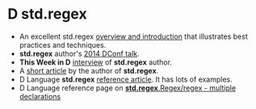 D std.regex
===========

* An excellent std.regex [overview and introduction](https://dlang.org/articles/regular-expression.html) that illustrates best practices and techniques.
* **std.regex** author's [2014 DConf talk](https://archive.org/details/dconf2014-day01-talk04).
* **This Week in D** [interview](http://arsdnet.net/this-week-in-d/jun-28.html) of **std.regex** author.
* A [short article](https://dlang.org/blog/author/dmitryolshansky/) by the author of **std.regex**.
* D Language **std.regex** [reference article](https://dlang.org/phobos/std\_regex.html). It has lots of examples.
* D Language reference page on [**std.regex**.Regex/regex - multiple declarations](https://dlang.org/library/std/regex/regex.html)
